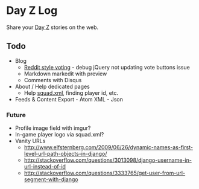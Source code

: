 # Day Z Log

Share your <a href="http://dayzmod.com">Day Z</a> stories on the web.

## Todo

- Blog
    - [Reddit style voting](http://code.google.com/p/django-voting/wiki/RedditStyleVoting) - debug jQuery not updating vote buttons issue
    - Markdown markedit with preview
    - Comments with Disqus
- About / Help dedicated pages
    - Help <a href="http://community.bistudio.com/wiki/squad.xml">squad.xml</a>, finding player id, etc.
- Feeds & Content Export
        - Atom XML
        - Json

### Future

- Profile image field with imgur?
- In-game player logo via squad.xml?
- Vanity URLs
    - http://www.elfsternberg.com/2009/06/26/dynamic-names-as-first-level-url-path-objects-in-django/
    - http://stackoverflow.com/questions/3013098/django-username-in-url-instead-of-id
    - http://stackoverflow.com/questions/3333765/get-user-from-url-segment-with-django
